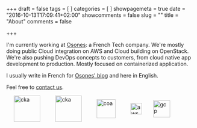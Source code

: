 +++
draft = false
tags = [
]
categories = [
]
showpagemeta = true
date = "2016-10-13T17:09:41+02:00"
showcomments = false
slug = ""
title = "About"
comments = false

+++

I'm currently working at [Osones](http://osones.com): a French Tech company. We're mostly doing public Cloud integration on AWS and Cloud building on OpenStack. We're also pushing DevOps concepts to customers, from cloud native app development to production. Mostly focused on containerized application.

I usually write in French for [Osones' blog](http://blog.osones.com) and here in English.

Feel free to [contact us](mailto:contact@osones.com).

<img src="img/certifications/cka.png" alt="cka" height="70" align="middle" hspace="20"><img src="img/certifications/ckad.png" alt="cka" height="70" align="middle" hspace="20"><img src="img/certifications/coa.png" alt="coa" height="50" hspace="20" align="middle"><img src="img/certifications/aws.png" alt="aws" height="30" align="middle" hspace="20"><img src="img/certifications/gcpcap.png" alt="gcp" height="45" align="middle" hspace="10">

